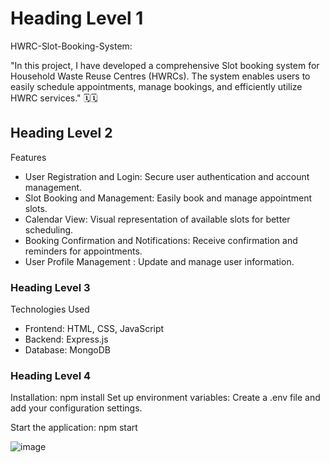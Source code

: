 # Heading Level 1
 HWRC-Slot-Booking-System:

"In this project, I have developed a comprehensive Slot booking system for Household Waste Reuse Centres (HWRCs). The system enables users to easily schedule appointments, manage bookings, and efficiently utilize HWRC services." 🗓️🗓️

## Heading Level 2
Features
- User Registration and Login:  Secure user authentication and account management.
- Slot Booking and Management: Easily book and manage appointment slots.
- Calendar View: Visual representation of available slots for better scheduling.
- Booking Confirmation and Notifications: Receive confirmation and reminders for appointments.
- User Profile Management : Update and manage user information.

### Heading Level 3
Technologies Used
- Frontend: HTML, CSS, JavaScript
- Backend: Express.js
- Database: MongoDB


### Heading Level 4
Installation:
npm install
Set up environment variables: Create a .env file and add your configuration settings.

Start the application:
npm start



![image](https://github.com/user-attachments/assets/dd8a9873-0c50-4d2d-8a6b-d851117636db)






